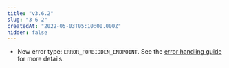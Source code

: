 ```yaml
---
title: "v3.6.2"
slug: "3-6-2"
createdAt: "2022-05-03T05:10:00.000Z"
hidden: false
---
```

- New error type: `ERROR_FORBIDDEN_ENDPOINT`. See the [error handling guide](doc:js-agent#error-handling) for more details.